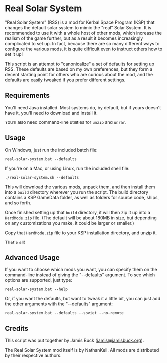 Real Solar System
=================

"Real Solar System" (RSS) is a mod for Kerbal Space Program (KSP) that changes the default solar system to mimic the "real" Solar System. It is recommended to use it with a whole host of other mods, which increase the realism of the game further, but as a result it becomes increasingly complicated to set up. In fact, because there are so many different ways to configure the various mods, it is quite difficult even to instruct others how to set it up!

This script is an attempt to "canonicalize" a set of defaults for setting up RSS. These defaults are based on my own preferences, but they form a decent starting point for others who are curious about the mod, and the defaults are easily tweaked if you prefer different settings.


Requirements
------------

You'll need Java installed. Most systems do, by default, but if yours doesn't have it, you'll need to download and install it.

You'll also need command-line utilities for `unzip` and `unrar`.


Usage
-----

On Windows, just run the included batch file:

    real-solar-system.bat --defaults

If you're on a Mac, or using Linux, run the included shell file:

    ./real-solar-system.sh --defaults

This will download the various mods, unpack them, and then install them into a `build` directory wherever you run the script. The build directory contains a KSP GameData folder, as well as folders for source code, ships, and so forth.

Once finished setting up that `build` directory, it will then zip it up into a `HardMode.zip` file. (The default will be about 180MB in size, but depending on any customizations you make, it could be larger or smaller.)

Copy that `HardMode.zip` file to your KSP installation directory, and unzip it.

That's all!


Advanced Usage
--------------

If you want to choose which mods you want, you can specify them on the command-line instead of giving the "--defaults" argument. To see which options are supported, just type:

    real-solar-system.bat --help

Or, if you want the defaults, but want to tweak it a little bit, you can just add the other arguments with the "--defaults" argument:

    real-solar-system.bat --defaults --soviet --no-remote


Credits
-------

This script was put together by Jamis Buck (jamis@jamisbuck.org).

The Real Solar System mod itself is by NathanKell. All mods are distributed by their respective authors.
